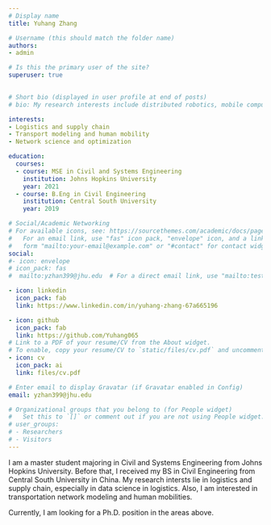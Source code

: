 ```yaml
---
# Display name
title: Yuhang Zhang

# Username (this should match the folder name)
authors:
- admin

# Is this the primary user of the site?
superuser: true
  

# Short bio (displayed in user profile at end of posts)
# bio: My research interests include distributed robotics, mobile computing and programmable matter.

interests:
- Logistics and supply chain
- Transport modeling and human mobility
- Network science and optimization

education:
  courses:
  - course: MSE in Civil and Systems Engineering
    institution: Johns Hopkins University
    year: 2021
  - course: B.Eng in Civil Engineering
    institution: Central South University
    year: 2019

# Social/Academic Networking
# For available icons, see: https://sourcethemes.com/academic/docs/page-builder/#icons
#   For an email link, use "fas" icon pack, "envelope" icon, and a link in the
#   form "mailto:your-email@example.com" or "#contact" for contact widget.
social:
#- icon: envelope
# icon_pack: fas
#  mailto:yzhan399@jhu.edu  # For a direct email link, use "mailto:test@example.org".

- icon: linkedin
  icon_pack: fab
  link: https://www.linkedin.com/in/yuhang-zhang-67a665196

- icon: github
  icon_pack: fab
  link: https://github.com/Yuhang065
# Link to a PDF of your resume/CV from the About widget.
# To enable, copy your resume/CV to `static/files/cv.pdf` and uncomment the lines below.
- icon: cv
  icon_pack: ai
  link: files/cv.pdf

# Enter email to display Gravatar (if Gravatar enabled in Config)
email: yzhan399@jhu.edu

# Organizational groups that you belong to (for People widget)
#   Set this to `[]` or comment out if you are not using People widget.
# user_groups:
# - Researchers
# - Visitors
---
```


I am a master student majoring in Civil and Systems Engineering from Johns Hopkins University. Before that, I received my BS in Civil Engineering from Central South University in China. My research intersts lie in logistics and supply chain, especially in data science in logistics. Also, I am interested in transportation network modeling and human mobilities. 

Currently, I am looking for a Ph.D. position in the areas above.
